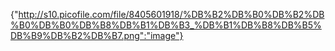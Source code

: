 {"http://s10.picofile.com/file/8405601918/%DB%B2%DB%B0%DB%B2%DB%B0%DB%B0%DB%B8%DB%B1%DB%B3_%DB%B1%DB%B8%DB%B5%DB%B9%DB%B2%DB%B7.png":"image"}

